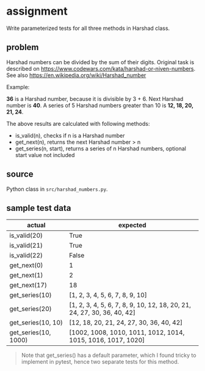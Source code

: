 # assignment

Write parameterized tests for all three methods in Harshad class.

## problem

Harshad numbers can be divided by the sum of their digits. Original task is described on https://www.codewars.com/kata/harshad-or-niven-numbers. See also https://en.wikipedia.org/wiki/Harshad_number

Example:

**36** is a Harshad number, because it is divisible by 3 + 6.
Next Harshad number is **40**.
A series of 5 Harshad numbers greater than 10 is **12, 18, 20, 21, 24**.

The above results are calculated with following methods:

- is_valid(n), checks if n is a Harshad number
- get_next(n), returns the next Harshad number > n
- get_series(n, start), returns a series of n Harshad numbers, optional start value not included

## source

Python class in `src/harshad_numbers.py`.

## sample test data

| actual | expected |
| --- | --- |
| is_valid(20) | True |
| is_valid(21) | True |
| is_valid(22) | False |
| get_next(0) | 1 |
| get_next(1) | 2 |
| get_next(17) | 18 |
| get_series(10) | [1, 2, 3, 4, 5, 6, 7, 8, 9, 10] |
| get_series(20) | [1, 2, 3, 4, 5, 6, 7, 8, 9, 10, 12, 18, 20, 21, 24, 27, 30, 36, 40, 42] |
| get_series(10, 10) | [12, 18, 20, 21, 24, 27, 30, 36, 40, 42] |
| get_series(10, 1000) | [1002, 1008, 1010, 1011, 1012, 1014, 1015, 1016, 1017, 1020] |

>  Note that get_series() has a default parameter, which I found tricky to implement in pytest, hence two separate tests for this method.
